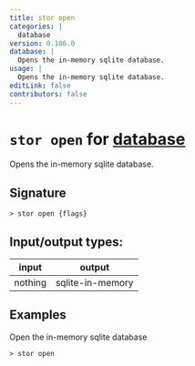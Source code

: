 ```yaml
---
title: stor open
categories: |
  database
version: 0.106.0
database: |
  Opens the in-memory sqlite database.
usage: |
  Opens the in-memory sqlite database.
editLink: false
contributors: false
---
```

<!-- This file is automatically generated. Please edit the command in https://github.com/nushell/nushell instead. -->

# `stor open` for [database](/commands/categories/database.md)

<div class='command-title'>Opens the in-memory sqlite database.</div>

## Signature

```> stor open {flags} ```


## Input/output types:

| input   | output           |
| ------- | ---------------- |
| nothing | sqlite-in-memory |
## Examples

Open the in-memory sqlite database
```nu
> stor open

```
